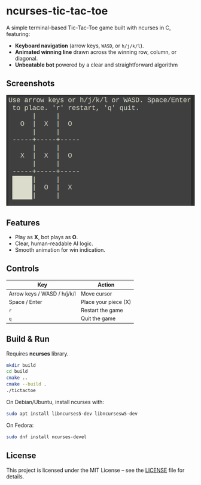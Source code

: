 # ncurses-tic-tac-toe
A simple terminal-based Tic-Tac-Toe game built with ncurses in C, featuring:

- **Keyboard navigation** (arrow keys, `WASD`, or `h/j/k/l`).
- **Animated winning line** drawn across the winning row, column, or diagonal.
- **Unbeatable bot** powered by a clear and straightforward algorithm

## Screenshots
![Screenshot](screenshot.png)

## Features
- Play as **X**, bot plays as **O**.
- Clear, human-readable AI logic.
- Smooth animation for win indication.

## Controls
| Key             | Action                                  |
|-----------------|-----------------------------------------|
| Arrow keys / WASD / h/j/k/l | Move cursor                 |
| Space / Enter   | Place your piece (X)                    |
| `r`             | Restart the game                        |
| `q`             | Quit the game                           |

## Build & Run
Requires **ncurses** library.

```bash
mkdir build
cd build
cmake ..
cmake --build .
./tictactoe
```

On Debian/Ubuntu, install ncurses with:
```bash
sudo apt install libncurses5-dev libncursesw5-dev
```

On Fedora:
```bash
sudo dnf install ncurses-devel
```

## License
This project is licensed under the MIT License – see the [LICENSE](LICENSE) file for details.